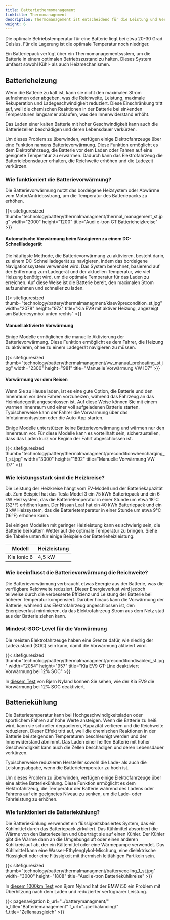 ```yaml
---
title: Batteriethermomanagement
linktitle: Thermomanagement
description: Thermomanagement ist entscheidend für die Leistung und Gesundheit der Batterie.
weight: 6
---
```

<!-- markdownlint-disable MD033 -->

Die optimale Betriebstemperatur für eine Batterie liegt bei etwa 20-30 Grad Celsius. Für die Lagerung ist die optimale Temperatur noch niedriger.

Ein Batteriepack verfügt über ein Thermomanagementsystem, um die Batterie in einem optimalen Betriebszustand zu halten. Dieses System umfasst sowohl Kühl- als auch Heizmechanismen.

## Batterieheizung

Wenn die Batterie zu kalt ist, kann sie nicht den maximalen Strom aufnehmen oder abgeben, was die Reichweite, Leistung, maximale Rekuperation und Ladegeschwindigkeit reduziert. Diese Einschränkung tritt auf, weil die chemischen Reaktionen in der Batterie bei sinkenden Temperaturen langsamer ablaufen, was den Innenwiderstand erhöht.

Das Laden einer kalten Batterie mit hoher Geschwindigkeit kann auch die Batteriezellen beschädigen und deren Lebensdauer verkürzen.

Um dieses Problem zu überwinden, verfügen einige Elektrofahrzeuge über eine Funktion namens Batterievorwärmung. Diese Funktion ermöglicht es dem Elektrofahrzeug, die Batterie vor dem Laden oder Fahren auf eine geeignete Temperatur zu erwärmen. Dadurch kann das Elektrofahrzeug die Batterielebensdauer erhalten, die Reichweite erhöhen und die Ladezeit verkürzen.

### Wie funktioniert die Batterievorwärmung?

Die Batterievorwärmung nutzt das bordeigene Heizsystem oder Abwärme vom Motor/Antriebsstrang, um die Temperatur des Batteriepacks zu erhöhen.

{{< sitefiguresized thumb="technology/battery/thermalmanagment/thermal_management_st.jpg" width="2000" height="1200" title="Audi e-tron GT Batterieheizkreise" >}}

#### Automatische Vorwärmung beim Navigieren zu einem DC-Schnellladegerät

Die häufigste Methode, die Batterievorwärmung zu aktivieren, besteht darin, zu einem DC-Schnellladegerät zu navigieren, indem das bordeigene Navigationssystem verwendet wird. Das System berechnet, basierend auf der Entfernung zum Ladegerät und der aktuellen Temperatur, wie viel Heizung benötigt wird, um die optimale Temperatur für das Laden zu erreichen. Auf diese Weise ist die Batterie bereit, den maximalen Strom aufzunehmen und schneller zu laden.

{{< sitefiguresized thumb="technology/battery/thermalmanagment/kiaev9precondition_st.jpg" width="2078" height="973" title="Kia EV9 mit aktiver Heizung, angezeigt am Batteriesymbol unten rechts" >}}

#### Manuell aktivierte Vorwärmung

Einige Modelle ermöglichen die manuelle Aktivierung der Batterievorwärmung. Diese Funktion ermöglicht es dem Fahrer, die Heizung zu aktivieren, ohne zu einem Ladegerät navigieren zu müssen.

{{< sitefiguresized thumb="technology/battery/thermalmanagment/vw_manual_preheating_st.jpg" width="2300" height="981" title="Manuelle Vorwärmung VW ID7" >}}

#### Vorwärmung vor dem Reisen

Wenn Sie zu Hause laden, ist es eine gute Option, die Batterie und den Innenraum vor dem Fahren vorzuheizen, während das Fahrzeug an das Heimladegerät angeschlossen ist. Auf diese Weise können Sie mit einem warmen Innenraum und einer voll aufgeladenen Batterie starten. Typischerweise kann der Fahrer die Vorwärmung über das Infotainmentsystem oder die Auto-App starten.

Einige Modelle unterstützen keine Batterievorwärmung und wärmen nur den Innenraum vor. Für diese Modelle kann es vorteilhaft sein, sicherzustellen, dass das Laden kurz vor Beginn der Fahrt abgeschlossen ist.

{{< sitefiguresized thumb="technology/battery/thermalmanagment/preconditionwhencharging_1_st.jpg" width="3000" height="1892" title="Manuelle Vorwärmung VW ID7" >}}

### Wie leistungsstark sind die Heizkreise?

Die Leistung der Heizkreise hängt vom EV-Modell und der Batteriekapazität ab. Zum Beispiel hat das Tesla Model 3 ein 75 kWh Batteriepack und ein 6 kW Heizsystem, das die Batterietemperatur in einer Stunde um etwa 18°C (32°F) erhöhen kann. Der Nissan Leaf hat ein 40 kWh Batteriepack und ein 3 kW Heizsystem, das die Batterietemperatur in einer Stunde um etwa 9°C (16°F) erhöhen kann.

Bei einigen Modellen mit geringer Heizleistung kann es schwierig sein, die Batterie bei kaltem Wetter auf die optimale Temperatur zu bringen. Siehe die Tabelle unten für einige Beispiele der Batterieheizleistung:

<table class="table table-striped border">
    <thead>
        <tr>
            <th>Modell</th>
            <th>Heizleistung</th>
        </tr>
    </thead>
    <tbody>
        <tr>
            <td>Kia Ionic 6</td>
            <td>4,5 kW</td>
        </tr>
    </tbody>
</table>

### Wie beeinflusst die Batterievorwärmung die Reichweite?

Die Batterievorwärmung verbraucht etwas Energie aus der Batterie, was die verfügbare Reichweite reduziert. Dieser Energieverlust wird jedoch teilweise durch die verbesserte Effizienz und Leistung der Batterie bei höherer Temperatur kompensiert. Darüber hinaus kann die Vorwärmung der Batterie, während das Elektrofahrzeug angeschlossen ist, den Energieverlust minimieren, da das Elektrofahrzeug Strom aus dem Netz statt aus der Batterie ziehen kann.

### Mindest-SOC-Level für die Vorwärmung

Die meisten Elektrofahrzeuge haben eine Grenze dafür, wie niedrig der Ladezustand (SOC) sein kann, damit die Vorwärmung aktiviert wird.

{{< sitefiguresized thumb="technology/battery/thermalmanagment/preconditiondisabled_st.jpg" width="2054" height="957" title="Kia EV9 GT-Line deaktiviert Vorwärmung bei 12% SOC" >}}

In [diesem Test](https://youtu.be/rKgnVzUJAfA?t=638) von Bjørn Nyland können Sie sehen, wie der Kia EV9 die Vorwärmung bei 12% SOC deaktiviert.

## Batteriekühlung

Die Batterietemperatur kann bei Hochgeschwindigkeitsladen oder sportlichem Fahren auf hohe Werte ansteigen. Wenn die Batterie zu heiß wird, kann sie schneller degradieren, Kapazität verlieren und die Reichweite reduzieren. Dieser Effekt tritt auf, weil die chemischen Reaktionen in der Batterie bei steigenden Temperaturen beschleunigt werden und der Innenwiderstand abnimmt. Das Laden einer heißen Batterie mit hoher Geschwindigkeit kann auch die Zellen beschädigen und deren Lebensdauer verkürzen.

Typischerweise reduzieren Hersteller sowohl die Lade- als auch die Leistungsabgabe, wenn die Batterietemperatur zu hoch ist.

Um dieses Problem zu überwinden, verfügen einige Elektrofahrzeuge über eine aktive Batteriekühlung. Diese Funktion ermöglicht es dem Elektrofahrzeug, die Temperatur der Batterie während des Ladens oder Fahrens auf ein geeignetes Niveau zu senken, um die Lade- oder Fahrleistung zu erhöhen.

### Wie funktioniert die Batteriekühlung?

Die Batteriekühlung verwendet ein flüssigkeitsbasiertes System, das ein Kühlmittel durch das Batteriepack zirkuliert. Das Kühlmittel absorbiert die Wärme von den Batteriezellen und überträgt sie auf einen Kühler. Der Kühler gibt die Wärme dann an die Umgebungsluft oder einen anderen Kühlkreislauf ab, der ein Kältemittel oder eine Wärmepumpe verwendet. Das Kühlmittel kann eine Wasser-Ethylenglykol-Mischung, eine dielektrische Flüssigkeit oder eine Flüssigkeit mit thermisch leitfähigen Partikeln sein.

{{< sitefiguresized thumb="technology/battery/thermalmanagment/batterycooling_1_st.jpg" width="3000" height="1808" title="Audi e-tron Batteriekühlkreise" >}}

In [diesem 1000km Test](https://youtu.be/Q0LaUx5I_28?t=412) von Bjørn Nyland hat der BMW i50 ein Problem mit Überhitzung nach dem Laden und reduzierter verfügbarer Leistung.

{{< pagenavigation b_url="../batterymanagment/" b_title="Batteriemanagement" f_url="../cellbalancing/" f_title="Zellenausgleich" >}}